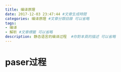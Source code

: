 ```yaml
---
title: 编译原理
date: 2017-12-03 23:47:44 #文章生成時間
categories: 编译原理 #文章分類目錄 可以省略
tags:
- 编译
- 解析 #文章標籤 可以省略      
description: 静态语言的编译过程  #你對本頁的描述 可以省略
---
```


# paser过程
